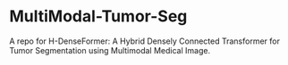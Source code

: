 # MultiModal-Tumor-Seg
A repo for H-DenseFormer: A Hybrid Densely Connected Transformer for Tumor Segmentation using Multimodal Medical Image.

